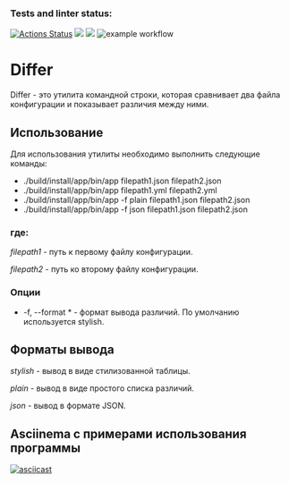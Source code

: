 ### Tests and linter status:
[![Actions Status](https://github.com/AleksandrBicov/java-project-71/actions/workflows/hexlet-check.yml/badge.svg)](https://github.com/AleksandrBicov/java-project-71/actions)
<a href="https://codeclimate.com/github/AleksandrBicov/java-project-71/test_coverage"><img src="https://api.codeclimate.com/v1/badges/5c3977ab6603e11f0a5e/test_coverage" /></a>
<a href="https://codeclimate.com/github/AleksandrBicov/java-project-71/maintainability"><img src="https://api.codeclimate.com/v1/badges/5c3977ab6603e11f0a5e/maintainability" /></a>
![example workflow](https://github.com/AleksandrBicov/java-project-71/actions/workflows/main.yml/badge.svg)

# Differ
Differ - это утилита командной строки, которая сравнивает два файла конфигурации и показывает различия между ними.

## Использование

Для использования утилиты необходимо выполнить следующие команды:

* ./build/install/app/bin/app filepath1.json filepath2.json
* ./build/install/app/bin/app filepath1.yml filepath2.yml
* ./build/install/app/bin/app -f plain filepath1.json filepath2.json
* ./build/install/app/bin/app -f json filepath1.json filepath2.json

### где:

*filepath1* - путь к первому файлу конфигурации.

*filepath2* - путь ко второму файлу конфигурации.

### Опции
* -f, --format * - формат вывода различий. По умолчанию используется stylish.

## Форматы вывода
*stylish* - вывод в виде стилизованной таблицы.

*plain* - вывод в виде простого списка различий.

*json* - вывод в формате JSON.

## Asciinema с примерами использования программы
[![asciicast](https://asciinema.org/a/XS0dfL2A3bVvLDStcaZ4yK9JW.svg)](https://asciinema.org/a/XS0dfL2A3bVvLDStcaZ4yK9JW)